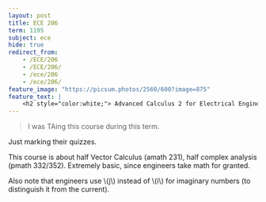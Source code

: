 ```yaml
---
layout: post
title: ECE 206
term: 1195
subject: ece
hide: true
redirect_from:
    - /ECE/206
    - /ECE/206/
    - /ece/206
    - /ece/206/
feature_image: "https://picsum.photos/2560/600?image=875"
feature_text: |
    <h2 style="color:white;"> Advanced Calculus 2 for Electrical Engineers </h2>
---
```


 > I was TAing this course during this term.

Just marking their quizzes.

This course is about half Vector Calculus (amath 231), half complex analysis (pmath 332/352). Extremely basic, since engineers take math for granted.

Also note that engineers use \\(j\\) instead of \\(i\\) for imaginary numbers (to distinguish it from the current).
